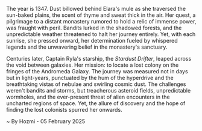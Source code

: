 
The year is 1347.  Dust billowed behind Elara's mule as she traversed the sun-baked plains, the scent of thyme and sweat thick in the air.  Her quest, a pilgrimage to a distant monastery rumored to hold a relic of immense power, was fraught with peril. Bandits lurked in the shadowed forests, and the unpredictable weather threatened to halt her journey entirely.  Yet, with each sunrise, she pressed onward, her determination fueled by whispered legends and the unwavering belief in the monastery's sanctuary.

Centuries later, Captain Ryla's starship, the *Stardust Drifter*, leaped across the void between galaxies.  Her mission: to locate a lost colony on the fringes of the Andromeda Galaxy. The journey was measured not in days but in light-years, punctuated by the hum of the hyperdrive and the breathtaking vistas of nebulae and swirling cosmic dust. The challenges weren't bandits and storms, but treacherous asteroid fields, unpredictable wormholes, and the ever-present threat of alien encounters in the uncharted regions of space.  Yet, the allure of discovery and the hope of finding the lost colonists spurred her onwards.

~ By Hozmi - 05 February 2025

